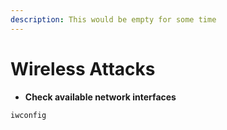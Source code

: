 ```yaml
---
description: This would be empty for some time
---
```


# Wireless Attacks

* **Check available network interfaces**

```bash
iwconfig
```
